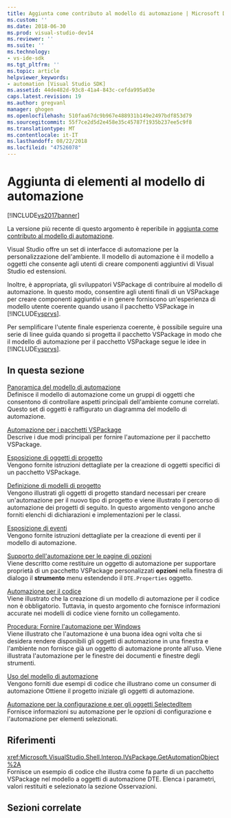 ```yaml
---
title: Aggiunta come contributo al modello di automazione | Microsoft Docs
ms.custom: ''
ms.date: 2018-06-30
ms.prod: visual-studio-dev14
ms.reviewer: ''
ms.suite: ''
ms.technology:
- vs-ide-sdk
ms.tgt_pltfrm: ''
ms.topic: article
helpviewer_keywords:
- automation [Visual Studio SDK]
ms.assetid: 44de482d-93c8-41a4-843c-cefda995a03e
caps.latest.revision: 19
ms.author: gregvanl
manager: ghogen
ms.openlocfilehash: 510faa67dc9b967e488931b149e2497bdf853d79
ms.sourcegitcommit: 55f7ce2d5d2e458e35c45787f1935b237ee5c9f8
ms.translationtype: MT
ms.contentlocale: it-IT
ms.lasthandoff: 08/22/2018
ms.locfileid: "47526078"
---
```

# <a name="contributing-to-the-automation-model"></a>Aggiunta di elementi al modello di automazione
[!INCLUDE[vs2017banner](../../includes/vs2017banner.md)]

La versione più recente di questo argomento è reperibile in [aggiunta come contributo al modello di automazione](https://docs.microsoft.com/visualstudio/extensibility/internals/contributing-to-the-automation-model).  
  
Visual Studio offre un set di interfacce di automazione per la personalizzazione dell'ambiente. Il modello di automazione è il modello a oggetti che consente agli utenti di creare componenti aggiuntivi di Visual Studio ed estensioni.  
  
 Inoltre, è appropriata, gli sviluppatori VSPackage di contribuire al modello di automazione. In questo modo, consentire agli utenti finali di un VSPackage per creare componenti aggiuntivi e in genere forniscono un'esperienza di modello utente coerente quando usano il pacchetto VSPackage in [!INCLUDE[vsprvs](../../includes/vsprvs-md.md)].  
  
 Per semplificare l'utente finale esperienza coerente, è possibile seguire una serie di linee guida quando si progetta il pacchetto VSPackage in modo che il modello di automazione per il pacchetto VSPackage segue le idee in [!INCLUDE[vsprvs](../../includes/vsprvs-md.md)].  
  
## <a name="in-this-section"></a>In questa sezione  
 [Panoramica del modello di automazione](../../extensibility/internals/automation-model-overview.md)  
 Definisce il modello di automazione come un gruppi di oggetti che consentono di controllare aspetti principali dell'ambiente comune correlati. Questo set di oggetti è raffigurato un diagramma del modello di automazione.  
  
 [Automazione per i pacchetti VSPackage](../../extensibility/internals/providing-automation-for-vspackages.md)  
 Descrive i due modi principali per fornire l'automazione per il pacchetto VSPackage.  
  
 [Esposizione di oggetti di progetto](../../extensibility/internals/exposing-project-objects.md)  
 Vengono fornite istruzioni dettagliate per la creazione di oggetti specifici di un pacchetto VSPackage.  
  
 [Definizione di modelli di progetto](../../extensibility/internals/project-modeling.md)  
 Vengono illustrati gli oggetti di progetto standard necessari per creare un'automazione per il nuovo tipo di progetto e viene illustrato il percorso di automazione dei progetti di seguito. In questo argomento vengono anche forniti elenchi di dichiarazioni e implementazioni per le classi.  
  
 [Esposizione di eventi](../../extensibility/internals/exposing-events-in-the-visual-studio-sdk.md)  
 Vengono fornite istruzioni dettagliate per la creazione di eventi per il modello di automazione.  
  
 [Supporto dell'automazione per le pagine di opzioni](../../extensibility/internals/automation-support-for-options-pages.md)  
 Viene descritto come restituire un oggetto di automazione per supportare proprietà di un pacchetto VSPackage personalizzati **opzioni** nella finestra di dialogo il **strumento** menu estendendo il `DTE.Properties` oggetto.  
  
 [Automazione per il codice](../../extensibility/internals/providing-automation-for-code.md)  
 Viene illustrato che la creazione di un modello di automazione per il codice non è obbligatorio. Tuttavia, in questo argomento che fornisce informazioni accurate nei modelli di codice viene fornito un collegamento.  
  
 [Procedura: Fornire l'automazione per Windows](../../extensibility/internals/how-to-provide-automation-for-windows.md)  
 Viene illustrato che l'automazione è una buona idea ogni volta che si desidera rendere disponibili gli oggetti di automazione in una finestra e l'ambiente non fornisce già un oggetto di automazione pronte all'uso. Viene illustrata l'automazione per le finestre dei documenti e finestre degli strumenti.  
  
 [Uso del modello di automazione](../../extensibility/internals/using-the-automation-model.md)  
 Vengono forniti due esempi di codice che illustrano come un consumer di automazione Ottiene il progetto iniziale gli oggetti di automazione.  
  
 [Automazione per la configurazione e per gli oggetti SelectedItem](../../extensibility/internals/automation-for-configuration-and-selecteditem-objects.md)  
 Fornisce informazioni su automazione per le opzioni di configurazione e l'automazione per elementi selezionati.  
  
## <a name="reference"></a>Riferimenti  
 <xref:Microsoft.VisualStudio.Shell.Interop.IVsPackage.GetAutomationObject%2A>  
 Fornisce un esempio di codice che illustra come fa parte di un pacchetto VSPackage nel modello a oggetti di automazione DTE. Elenca i parametri, valori restituiti e selezionato la sezione Osservazioni.  
  
## <a name="related-sections"></a>Sezioni correlate

